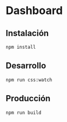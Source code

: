 # Dashboard

## Instalación

```
npm install
```

## Desarrollo

```
npm run css:watch
```

## Producción
```
npm run build
```